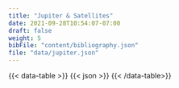 ```yaml
---
title: "Jupiter & Satellites"
date: 2021-09-28T10:54:07-07:00
draft: false
weight: 5
bibFile: "content/bibliography.json"
file: "data/jupiter.json"
---
```


{{< data-table >}}
{{< json >}}
{{< /data-table>}}